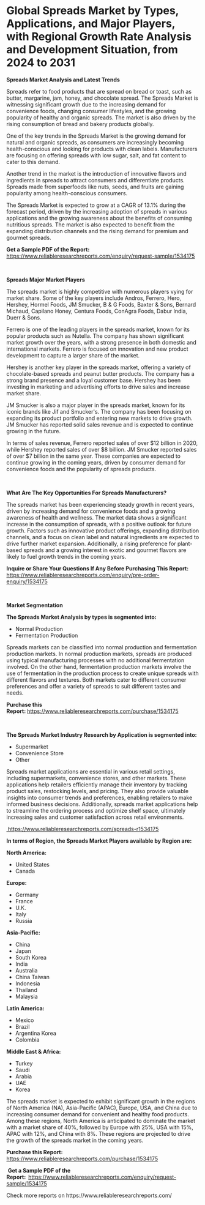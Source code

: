 <p><h1>Global Spreads Market by Types, Applications, and Major Players, with Regional Growth Rate Analysis and Development Situation, from 2024 to 2031</h1></p><p><strong>Spreads Market Analysis and Latest Trends</strong></p>
<p><p>Spreads refer to food products that are spread on bread or toast, such as butter, margarine, jam, honey, and chocolate spread. The Spreads Market is witnessing significant growth due to the increasing demand for convenience foods, changing consumer lifestyles, and the growing popularity of healthy and organic spreads. The market is also driven by the rising consumption of bread and bakery products globally.</p><p>One of the key trends in the Spreads Market is the growing demand for natural and organic spreads, as consumers are increasingly becoming health-conscious and looking for products with clean labels. Manufacturers are focusing on offering spreads with low sugar, salt, and fat content to cater to this demand.</p><p>Another trend in the market is the introduction of innovative flavors and ingredients in spreads to attract consumers and differentiate products. Spreads made from superfoods like nuts, seeds, and fruits are gaining popularity among health-conscious consumers.</p><p>The Spreads Market is expected to grow at a CAGR of 13.1% during the forecast period, driven by the increasing adoption of spreads in various applications and the growing awareness about the benefits of consuming nutritious spreads. The market is also expected to benefit from the expanding distribution channels and the rising demand for premium and gourmet spreads.</p></p>
<p><strong>Get a Sample PDF of the Report:&nbsp;</strong> <a href="https://www.reliableresearchreports.com/enquiry/request-sample/1534175">https://www.reliableresearchreports.com/enquiry/request-sample/1534175</a></p>
<p>&nbsp;</p>
<p><strong>Spreads Major Market Players</strong></p>
<p><p>The spreads market is highly competitive with numerous players vying for market share. Some of the key players include Andros, Ferrero, Hero, Hershey, Hormel Foods, JM Smucker, B & G Foods, Baxter & Sons, Bernard Michaud, Capilano Honey, Centura Foods, ConAgra Foods, Dabur India, Duerr & Sons.</p><p>Ferrero is one of the leading players in the spreads market, known for its popular products such as Nutella. The company has shown significant market growth over the years, with a strong presence in both domestic and international markets. Ferrero is focused on innovation and new product development to capture a larger share of the market.</p><p>Hershey is another key player in the spreads market, offering a variety of chocolate-based spreads and peanut butter products. The company has a strong brand presence and a loyal customer base. Hershey has been investing in marketing and advertising efforts to drive sales and increase market share.</p><p>JM Smucker is also a major player in the spreads market, known for its iconic brands like Jif and Smucker's. The company has been focusing on expanding its product portfolio and entering new markets to drive growth. JM Smucker has reported solid sales revenue and is expected to continue growing in the future.</p><p>In terms of sales revenue, Ferrero reported sales of over $12 billion in 2020, while Hershey reported sales of over $8 billion. JM Smucker reported sales of over $7 billion in the same year. These companies are expected to continue growing in the coming years, driven by consumer demand for convenience foods and the popularity of spreads products.</p></p>
<p>&nbsp;</p>
<p><strong>What Are The Key Opportunities For Spreads Manufacturers?</strong></p>
<p><p>The spreads market has been experiencing steady growth in recent years, driven by increasing demand for convenience foods and a growing awareness of health and wellness. The market data shows a significant increase in the consumption of spreads, with a positive outlook for future growth. Factors such as innovative product offerings, expanding distribution channels, and a focus on clean label and natural ingredients are expected to drive further market expansion. Additionally, a rising preference for plant-based spreads and a growing interest in exotic and gourmet flavors are likely to fuel growth trends in the coming years.</p></p>
<p><strong>Inquire or Share Your Questions If Any Before Purchasing This Report:</strong> <a href="https://www.reliableresearchreports.com/enquiry/pre-order-enquiry/1534175">https://www.reliableresearchreports.com/enquiry/pre-order-enquiry/1534175</a></p>
<p>&nbsp;</p>
<p><strong>Market Segmentation</strong></p>
<p><strong>The Spreads Market Analysis by types is segmented into:</strong></p>
<p><ul><li>Normal Production</li><li>Fermentation Production</li></ul></p>
<p><p>Spreads markets can be classified into normal production and fermentation production markets. In normal production markets, spreads are produced using typical manufacturing processes with no additional fermentation involved. On the other hand, fermentation production markets involve the use of fermentation in the production process to create unique spreads with different flavors and textures. Both markets cater to different consumer preferences and offer a variety of spreads to suit different tastes and needs.</p></p>
<p><strong>Purchase this Report:&nbsp;</strong><a href="https://www.reliableresearchreports.com/purchase/1534175">https://www.reliableresearchreports.com/purchase/1534175</a></p>
<p>&nbsp;</p>
<p><strong>The Spreads Market Industry Research by Application is segmented into:</strong></p>
<p><ul><li>Supermarket</li><li>Convenience Store</li><li>Other</li></ul></p>
<p><p>Spreads market applications are essential in various retail settings, including supermarkets, convenience stores, and other markets. These applications help retailers efficiently manage their inventory by tracking product sales, restocking levels, and pricing. They also provide valuable insights into consumer trends and preferences, enabling retailers to make informed business decisions. Additionally, spreads market applications help to streamline the ordering process and optimize shelf space, ultimately increasing sales and customer satisfaction across retail environments.</p></p>
<p><a href="https://www.reliableresearchreports.com/spreads-r1534175">&nbsp;https://www.reliableresearchreports.com/spreads-r1534175</a></p>
<p><strong>In terms of Region, the Spreads Market Players available by Region are:</strong></p>
<p>
    <p> <strong> North America: </strong>
        <ul>
            <li>United States</li>
            <li>Canada</li>
        </ul>
        </p> 
    <p> <strong> Europe: </strong>
        <ul>
            <li>Germany</li>
            <li>France</li>
            <li>U.K.</li>
            <li>Italy</li>
            <li>Russia</li>
        </ul>
        </p> 
    <p> <strong> Asia-Pacific: </strong>
        <ul>
            <li>China</li>
            <li>Japan</li>
            <li>South Korea</li>
            <li>India</li>
            <li>Australia</li>
            <li>China Taiwan</li>
            <li>Indonesia</li>
            <li>Thailand</li>
            <li>Malaysia</li>
        </ul>
        </p> 
    <p> <strong> Latin America: </strong>
        <ul>
            <li>Mexico</li>
            <li>Brazil</li>
            <li>Argentina Korea</li>
            <li>Colombia</li>
        </ul>
        </p> 
    <p> <strong> Middle East & Africa: </strong>
        <ul>
            <li>Turkey</li>
            <li>Saudi</li>
            <li>Arabia</li>
            <li>UAE</li>
            <li>Korea</li>
        </ul>
    </p>
    </p>
<p><p>The spreads market is expected to exhibit significant growth in the regions of North America (NA), Asia-Pacific (APAC), Europe, USA, and China due to increasing consumer demand for convenient and healthy food products. Among these regions, North America is anticipated to dominate the market with a market share of 40%, followed by Europe with 25%, USA with 15%, APAC with 12%, and China with 8%. These regions are projected to drive the growth of the spreads market in the coming years.</p></p>
<p><strong>Purchase this Report: </strong><a href="https://www.reliableresearchreports.com/purchase/1534175">https://www.reliableresearchreports.com/purchase/1534175</a></p>
<p>&nbsp;<strong>Get a Sample PDF of the Report:&nbsp;&nbsp;</strong><a href="https://www.reliableresearchreports.com/enquiry/request-sample/1534175">https://www.reliableresearchreports.com/enquiry/request-sample/1534175</a></p>
<p><strong></strong></p>
<p>Check more reports on https://www.reliableresearchreports.com/</p>